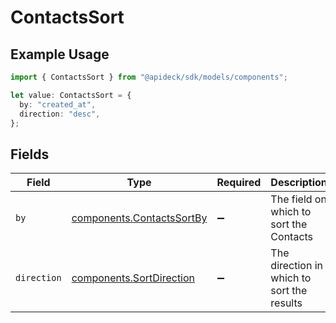 # ContactsSort

## Example Usage

```typescript
import { ContactsSort } from "@apideck/sdk/models/components";

let value: ContactsSort = {
  by: "created_at",
  direction: "desc",
};
```

## Fields

| Field                                                                  | Type                                                                   | Required                                                               | Description                                                            | Example                                                                |
| ---------------------------------------------------------------------- | ---------------------------------------------------------------------- | ---------------------------------------------------------------------- | ---------------------------------------------------------------------- | ---------------------------------------------------------------------- |
| `by`                                                                   | [components.ContactsSortBy](../../models/components/contactssortby.md) | :heavy_minus_sign:                                                     | The field on which to sort the Contacts                                | created_at                                                             |
| `direction`                                                            | [components.SortDirection](../../models/components/sortdirection.md)   | :heavy_minus_sign:                                                     | The direction in which to sort the results                             |                                                                        |